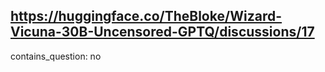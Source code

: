 ## https://huggingface.co/TheBloke/Wizard-Vicuna-30B-Uncensored-GPTQ/discussions/17

contains_question: no